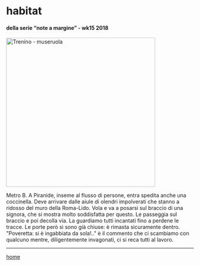 ﻿# habitat

#### della serie “note a margine” - wk15 2018  
<img src="https://drive.google.com/uc?id=12NyQPtGctVZGmwawemIg5E9V4pe9CKF5" alt="Trenino - museruola" width="400">    
<!--- interarete010.png --->  
	 
Metro B. A Piranide, inseme al flusso di persone, entra spedita anche una coccinella. Deve arrivare dalle aiule di olendri impolverati che stanno a ridosso del muro della Roma-Lido. Vola e va a posarsi sul braccio di una signora, che si mostra molto soddisfatta per questo. Le passeggia sul braccio e poi decolla via. La guardiamo tutti incantati fino a perdene le tracce. Le porte però si sono già chiuse: è rimasta sicuramente dentro. "Poveretta: si è ingabbiata da sola!.." è il commento che ci scambiamo con qualcuno mentre, diligentemente invagonati, ci si reca tutti al lavoro.  

---  
[home](/interarete.md) 